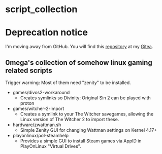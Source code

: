 # script_collection

# Deprecation notice

I'm moving away from GitHub. You will find this [repository](https://git.c-r-t.tk/crt0mega/script_collection) at my [Gitea](https://git.c-r-t.tk/crt0mega).

## 0mega's collection of somehow linux gaming related scripts

Trigger warning: Most of them need "zenity" to be installed.

- games/divos2-workaround
  - Creates symlinks so Divinity: Original Sin 2 can be played with proton
- games/witcher-2-import
  - Creates a symlink to your The Witcher savegames, allowing the Linux version of The Witcher 2 to import these.
- hardware/zwattman.sh
  - Simple Zenity GUI for changing Wattman settings on Kernel 4.17+
- playonlinux/pol-steamhelp
  - Provides a simple GUI to install Steam games via AppID in PlayOnLinux "Virtual Drives".

